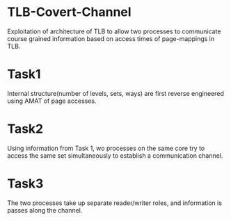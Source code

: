 # TLB-Covert-Channel
Exploitation of architecture of TLB to allow two processes to communicate course grained information based on access 
times of page-mappings in TLB.

# Task1
Internal structure(number of levels, sets, ways) are first reverse engineered using AMAT of page accesses.

# Task2
Using information from Task 1, wo processes on the same core try to access the same set simultaneously to establish a communication channel.

# Task3
The two processes take up separate reader/writer roles, and information is passes along the channel.

